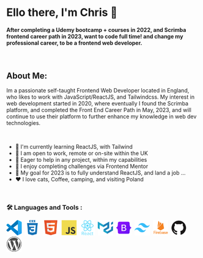   # Ello there, I'm Chris 👋
  
  #### After completing a Udemy bootcamp + courses in 2022, and Scrimba frontend career path in 2023, want to code full time! and change my professional career, to be a frontend web developer.
  <br>
  
  ## About Me:
Im a passionate self-taught Frontend Web Developer located in England, who likes to work with JavaScript/ReactJS, and Tailwindcss. My interest in web development started in 2020, where eventually I found the Scrimba platform, and completed the Front End Career Path in May, 2023, and will continue to use their platform to further enhance my knowledge in web dev technologies. 
  
  <br>

- 🌱 I'm currently learning ReactJS, with Tailwind
- 🕺  I am open to work, remote or on-site within the UK
- 💞️ Eager to help in any project, within my capabilities
- 💪 I enjoy completing challenges via Frontend Mentor
- 🥅 My goal for 2023 is to fully understand ReactJS, and land a job ...
- ❤️ I love cats, Coffee, camping, and visiting Poland
<br>

### :hammer_and_wrench: Languages and Tools :
<div>
  <img src="https://github.com/devicons/devicon/blob/master/icons/vscode/vscode-original.svg" title="visualstudio" alt="visualstudio" width="40" height="40"/>&nbsp;  
  <img src="https://github.com/devicons/devicon/blob/master/icons/css3/css3-plain-wordmark.svg"  title="CSS3" alt="CSS" width="40" height="40"/>&nbsp;
  <img src="https://github.com/devicons/devicon/blob/master/icons/html5/html5-original.svg" title="HTML5" alt="HTML" width="40" height="40"/>&nbsp;
  <img src="https://github.com/devicons/devicon/blob/master/icons/javascript/javascript-original.svg" title="JavaScript" alt="JavaScript" width="40" height="40"/>&nbsp;
  <img src="https://github.com/devicons/devicon/blob/master/icons/react/react-original-wordmark.svg" title="React" alt="React" width="40" height="40"/>&nbsp;
  <img src="https://github.com/devicons/devicon/blob/master/icons/materialui/materialui-original.svg" title="Material UI" alt="Material UI" width="40" height="40"/>&nbsp;
  <img src="https://github.com/devicons/devicon/blob/master/icons/bootstrap/bootstrap-original.svg" title="bootstrap" alt="bootstrap UI" width="40" height="40"/>&nbsp;
  <img src="https://github.com/devicons/devicon/blob/master/icons/tailwindcss/tailwindcss-plain.svg" title="tailwindcss" alt="tailwindcss" width="40" height="40"/>&nbsp;
  <img src="https://github.com/devicons/devicon/blob/master/icons/firebase/firebase-plain-wordmark.svg" title="Firebase" alt="Firebase" width="40" height="40"/>&nbsp;
  <img src="https://github.com/devicons/devicon/blob/master/icons/github/github-original.svg" title="github" **alt="github" width="40" height="40"/>&nbsp;
  <img src="https://github.com/devicons/devicon/blob/master/icons/wordpress/wordpress-plain.svg" title="wordpress" **alt="wordpress" width="40" height="40"/>&nbsp;
 </div>
 

